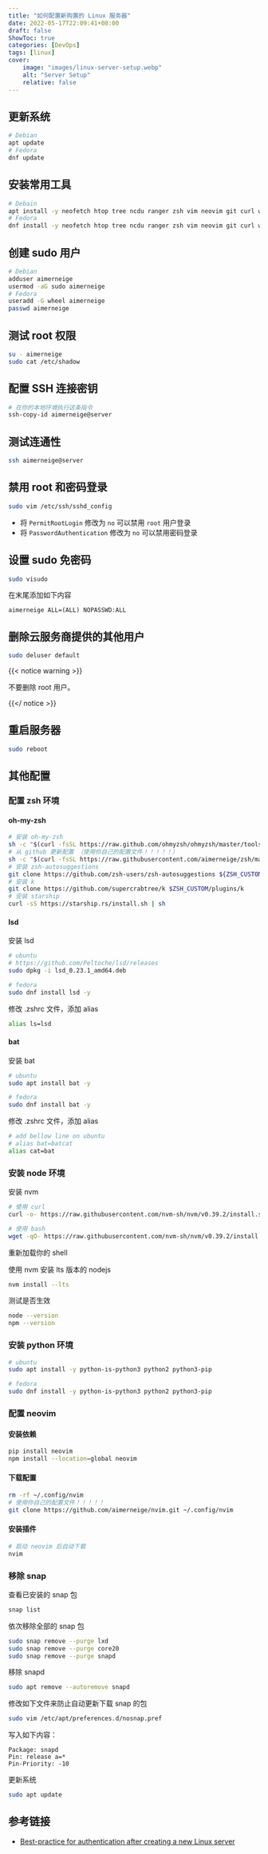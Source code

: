 ```yaml
---
title: "如何配置新购置的 Linux 服务器"
date: 2022-05-17T22:09:41+08:00
draft: false
ShowToc: true
categories: [DevOps]
tags: [linux]
cover:
    image: "images/linux-server-setup.webp"
    alt: "Server Setup"
    relative: false
---
```


## 更新系统

```bash
# Debian
apt update
# Fedora
dnf update
```

## 安装常用工具

```bash
# Debain
apt install -y neofetch htop tree ncdu ranger zsh vim neovim git curl wget net-tools
# Fedora
dnf install -y neofetch htop tree ncdu ranger zsh vim neovim git curl wget util-linux-user
```

## 创建 sudo 用户

```bash
# Debian
adduser aimerneige
usermod -aG sudo aimerneige
# Fedora
useradd -G wheel aimerneige
passwd aimerneige
```

## 测试 root 权限

```bash
su - aimerneige
sudo cat /etc/shadow
```

## 配置 SSH 连接密钥

```bash
# 在你的本地环境执行这条指令
ssh-copy-id aimerneige@server
```

## 测试连通性

```bash
ssh aimerneige@server
```

## 禁用 root 和密码登录

```bash
sudo vim /etc/ssh/sshd_config
```

- 将 `PermitRootLogin` 修改为 `no` 可以禁用 `root` 用户登录
- 将 `PasswordAuthentication` 修改为 `no` 可以禁用密码登录

## 设置 sudo 免密码

```bash
sudo visudo
```

在末尾添加如下内容

```
aimerneige ALL=(ALL) NOPASSWD:ALL
```

## 删除云服务商提供的其他用户

```bash
sudo deluser default
```

{{< notice warning >}}

不要删除 root 用户。

{{</ notice >}}

## 重启服务器

```bash
sudo reboot
```

## 其他配置

### 配置 zsh 环境

#### oh-my-zsh

```bash
# 安装 oh-my-zsh
sh -c "$(curl -fsSL https://raw.github.com/ohmyzsh/ohmyzsh/master/tools/install.sh)"
# 从 github 更新配置 （使用你自己的配置文件！！！！！）
sh -c "$(curl -fsSL https://raw.githubusercontent.com/aimerneige/zsh/master/install.sh)"
# 安装 zsh-autosuggestions
git clone https://github.com/zsh-users/zsh-autosuggestions ${ZSH_CUSTOM:-~/.oh-my-zsh/custom}/plugins/zsh-autosuggestions
# 安装 k
git clone https://github.com/supercrabtree/k $ZSH_CUSTOM/plugins/k
# 安装 starship
curl -sS https://starship.rs/install.sh | sh
```

#### lsd

安装 lsd

```bash
# ubuntu
# https://github.com/Peltoche/lsd/releases
sudo dpkg -i lsd_0.23.1_amd64.deb

# fedora
sudo dnf install lsd -y
```

修改 .zshrc 文件，添加 alias

```bash
alias ls=lsd
```

#### bat

安装 bat

```bash
# ubuntu
sudo apt install bat -y

# fedora
sudo dnf install bat -y
```

修改 .zshrc 文件，添加 alias

```bash
# add bellow line on ubuntu
# alias bat=batcat
alias cat=bat
```

### 安装 node 环境

安装 nvm

```bash
# 使用 curl
curl -o- https://raw.githubusercontent.com/nvm-sh/nvm/v0.39.2/install.sh | bash

# 使用 bash
wget -qO- https://raw.githubusercontent.com/nvm-sh/nvm/v0.39.2/install.sh | bash
```

重新加载你的 shell

使用 nvm 安装 lts 版本的 nodejs

```bash
nvm install --lts
```

测试是否生效

```bash
node --version
npm --version
```

### 安装 python 环境

```bash
# ubuntu
sudo apt install -y python-is-python3 python2 python3-pip

# fedora
sudo dnf install -y python-is-python3 python2 python3-pip
```

### 配置 neovim

#### 安装依赖

```bash
pip install neovim
npm install --location=global neovim
```

#### 下载配置

```bash
rm -rf ~/.config/nvim
# 使用你自己的配置文件！！！！！
git clone https://github.com/aimerneige/nvim.git ~/.config/nvim
```

#### 安装插件

```bash
# 启动 neovim 后自动下载
nvim
```

### 移除 snap

查看已安装的 snap 包

```bash
snap list
```

依次移除全部的 snap 包

```bash
sudo snap remove --purge lxd
sudo snap remove --purge core20
sudo snap remove --purge snapd
```

移除 snapd

```bash
sudo apt remove --autoremove snapd
```

修改如下文件来防止自动更新下载 snap 的包

```bash
sudo vim /etc/apt/preferences.d/nosnap.pref
```

写入如下内容：

```pref
Package: snapd
Pin: release a=*
Pin-Priority: -10
```

更新系统

```bash
sudo apt update
```

## 参考链接

- [Best-practice for authentication after creating a new Linux server](https://anduin.aiursoft.com/post/2020/7/26/bestpractice-for-authentication-after-creating-a-new-linux-server)
